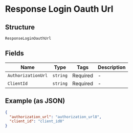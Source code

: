 
# Response Login Oauth Url

## Structure

`ResponseLoginOauthUrl`

## Fields

| Name | Type | Tags | Description |
|  --- | --- | --- | --- |
| `AuthorizationUrl` | `string` | Required | - |
| `ClientId` | `string` | Required | - |

## Example (as JSON)

```json
{
  "authorization_url": "authorization_url8",
  "client_id": "client_id0"
}
```


